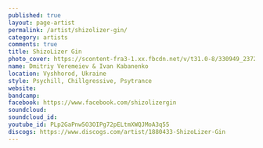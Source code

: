 ```yaml
---
published: true
layout: page-artist
permalink: /artist/shizolizer-gin/
category: artists
comments: true
title: ShizoLizer Gin
photo_cover: https://scontent-fra3-1.xx.fbcdn.net/v/t31.0-8/330949_237248859670364_2053432813_o.jpg?oh=833b3b2e8778d689da736e3f40ef2152&oe=59DEA7A0
name: Dmitriy Veremeiev & Ivan Kabanenko
location: Vyshhorod, Ukraine
style: Psychill, Chillgressive, Psytrance
website: 
bandcamp: 
facebook: https://www.facebook.com/shizolizergin
soundcloud: 
soundcloud_id: 
youtube_id: PLp2GaPnw5O3OIPg72pELtmXWQJMoA3q55
discogs: https://www.discogs.com/artist/1880433-ShizoLizer-Gin
---
```

